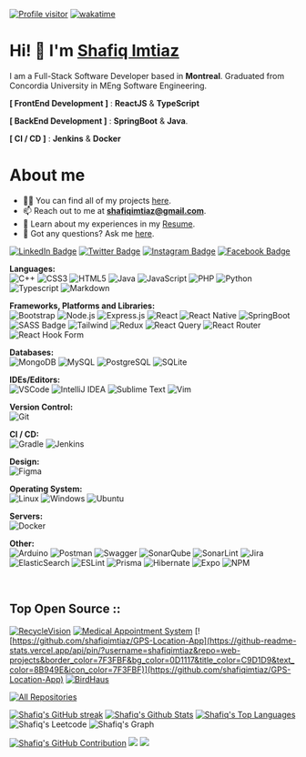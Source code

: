 [![Profile visitor](https://komarev.com/ghpvc/?username=shafiqimtiaz&label=Visitors&color=0e75b6&style=flat)](https://komarev.com/ghpvc/?username=shafiqimtiaz)
[![wakatime](https://wakatime.com/badge/user/eebb3dd8-d9b2-40de-9b88-6fd6cac99dbc.svg)](https://wakatime.com/@eebb3dd8-d9b2-40de-9b88-6fd6cac99dbc)

# Hi! 👋 I'm <a href="https://www.google.com/search?q=Shafiq+Imtiaz">[Shafiq Imtiaz](https://www.google.com/search?q=Shafiq+Imtiaz)
I am a Full-Stack Software Developer based in **Montreal**. Graduated from Concordia University in MEng Software Engineering.


**[ FrontEnd Development ]** :  **ReactJS** & **TypeScript**

**[ BackEnd Development ]** :  **SpringBoot** & **Java**.

**[ CI / CD ]** :  **Jenkins** & **Docker**

# About me

- 👨‍💻 You can find all of my projects [here](https://shafiqimtiaz.github.io/).
- 📫 Reach out to me at **shafiqimtiaz@gmail.com**.
- 📄 Learn about my experiences in my [Resume](https://drive.google.com/file/d/11y-zg6LF1tR_bjhYDGkyyLGi-YJc0JvE/view?usp=sharing).
- 💬 Got any questions? Ask me [here](https://github.com/shafiqimtiaz/shafiqimtiaz/issues).

[![LinkedIn Badge](https://img.shields.io/badge/LinkedIn-0077B5?style=for-the-badge&logo=linkedin&logoColor=white)](https://linkedin.com/in/shafiqimtiaz) 
[![Twitter Badge](https://img.shields.io/badge/Twitter-1DA1F2?style=for-the-badge&logo=twitter&logoColor=white)](https://twitter.com/shafiqimtiaz) 
[![Instagram Badge](https://img.shields.io/badge/Instagram-fe4164?style=for-the-badge&logo=instagram&logoColor=white)](https://instagram.com/shafiq.imtiaz) 
[![Facebook Badge](https://img.shields.io/badge/Facebook-20BEFF?&style=for-the-badge&logo=facebook&logoColor=white)](https://facebook.com/shafiqimtiaz) 


**Languages:** <br/>
![C++](https://img.shields.io/badge/C++-00599C?style=for-the-badge&labelColor=black&logo=c%2B%2B&logoColor=00599C)
![CSS3](https://img.shields.io/badge/CSS3-1572B6?style=for-the-badge&labelColor=black&logo=css3&logoColor=1572B6)
![HTML5](https://img.shields.io/badge/HTML5-E34F26?style=for-the-badge&labelColor=black&logo=html5&logoColor=E34F26)
![Java](https://img.shields.io/badge/Java-ED8B00?style=for-the-badge&labelColor=black&logo=java&logoColor=ED8B00)
![JavaScript](https://img.shields.io/badge/JavaScript-F0DB4F?style=for-the-badge&labelColor=black&logo=javascript&logoColor=F0DB4F)
![PHP](https://img.shields.io/badge/PHP-777BB4?style=for-the-badge&labelColor=black&logo=php&logoColor=777BB4)
![Python](https://img.shields.io/badge/python-3670A0?style=for-the-badge&logo=python&logoColor=ffdd54)
![Typescript](https://img.shields.io/badge/Typescript-007acc?style=for-the-badge&labelColor=black&logo=typescript&logoColor=007acc)
![Markdown](https://img.shields.io/badge/Markdown-000000?style=for-the-badge&logo=markdown&logoColor=white)

**Frameworks, Platforms and Libraries:** <br/>
![Bootstrap](https://img.shields.io/badge/Bootstrap-563D7C?style=for-the-badge&labelColor=black&logo=bootstrap&logoColor=563D7C)
![Node.js](https://img.shields.io/badge/Node.js-339933?style=for-the-badge&labelColor=black&logo=nodedotjs&logoColor=339933)
![Express.js](https://img.shields.io/badge/Express.js-000000?style=for-the-badge&logo=express&logoColor=white)
![React](https://img.shields.io/badge/React-20232A?style=for-the-badge&labelColor=black&logo=react&logoColor=61DAFB)
![React Native](https://img.shields.io/badge/React_Native-20232A?style=for-the-badge&logo=react&logoColor=61DAFB)
![SpringBoot](https://img.shields.io/badge/SpringBoot-6DB33F?style=flat-square&logo=Spring&logoColor=white)
![SASS Badge](https://img.shields.io/badge/Sass-CC6699?style=for-the-badge&logo=sass&logoColor=white)
![Tailwind](https://img.shields.io/badge/Tailwind_CSS-092749?style=for-the-badge&logo=tailwindcss&logoColor=06B6D4&labelColor=000000)
![Redux](https://img.shields.io/badge/Redux-593D88?style=for-the-badge&logo=redux&logoColor=white)
![React Query](https://img.shields.io/badge/-React_Query-FF4154?style=for-the-badge&logo=react%20query&logoColor=white)
![React Router](https://img.shields.io/badge/React_Router-CA4245?style=for-the-badge&logo=react-router&logoColor=white)
![React Hook Form](https://img.shields.io/badge/React%20Hook%20Form-%23EC5990.svg?style=for-the-badge&logo=reacthookform&logoColor=white)

**Databases:** <br/>
![MongoDB](https://img.shields.io/badge/MongoDB-4EA94B?style=for-the-badge&labelColor=black&logo=mongodb&logoColor=4EA94B)
![MySQL](https://img.shields.io/badge/MySQL-005C84?style=for-the-badge&labelColor=black&logo=mysql&logoColor=005C84)
![PostgreSQL](https://img.shields.io/badge/PostgreSQL-316192?style=for-the-badge&labelColor=black&logo=postgresql&logoColor=316192)
![SQLite](https://img.shields.io/badge/sqlite-%2307405e.svg?style=for-the-badge&logo=sqlite&logoColor=white)

**IDEs/Editors:** <br/>
![VSCode](https://img.shields.io/badge/Visual_Studio-0078d7?style=for-the-badge&logo=visual%20studio&logoColor=white)
![IntelliJ IDEA](https://img.shields.io/badge/IntelliJIDEA-000000.svg?style=for-the-badge&logo=intellij-idea&logoColor=white)
![Sublime Text](https://img.shields.io/badge/sublime_text-%23575757.svg?style=for-the-badge&logo=sublime-text&logoColor=important)
![Vim](https://img.shields.io/badge/VIM-%2311AB00.svg?style=for-the-badge&logo=vim&logoColor=white)

**Version Control:** <br/>
![Git](https://img.shields.io/badge/Git-F05032?style=for-the-badge&labelColor=black&logo=git&logoColor=F05032)

**CI / CD:** <br/>
![Gradle](https://img.shields.io/badge/Gradle-02303A.svg?style=for-the-badge&logo=Gradle&logoColor=white)
![Jenkins](https://img.shields.io/badge/jenkins-%232C5263.svg?style=for-the-badge&logo=jenkins&logoColor=white)

**Design:** <br/>
![Figma](https://img.shields.io/badge/Figma-F24E1E?style=for-the-badge&labelColor=black&logo=figma&logoColor=F24E1E)

**Operating System:** <br/>
![Linux](https://img.shields.io/badge/Linux-FCC624?style=for-the-badge&labelColor=black&logo=linux&logoColor=FCC624)
![Windows](https://img.shields.io/badge/Windows-0078D6?style=for-the-badge&logo=windows&logoColor=white)
![Ubuntu](https://img.shields.io/badge/Ubuntu-E95420?style=for-the-badge&logo=ubuntu&logoColor=white)

**Servers:** <br/>
![Docker](https://img.shields.io/badge/docker-%230db7ed.svg?style=for-the-badge&logo=docker&logoColor=white)

**Other:** <br/>
![Arduino](https://img.shields.io/badge/Arduino-00979D?style=for-the-badge&labelColor=black&logo=arduino&logoColor=00979D)
![Postman](https://img.shields.io/badge/Postman-FF6C37?style=for-the-badge&labelColor=black&logo=postman&logoColor=FF6C37)
![Swagger](https://img.shields.io/badge/-Swagger-%23Clojure?style=for-the-badge&logo=swagger&logoColor=white)
![SonarQube](https://img.shields.io/badge/SonarQube-black?style=for-the-badge&logo=sonarqube&logoColor=4E9BCD)
![SonarLint](https://img.shields.io/badge/SonarLint-CB2029?style=for-the-badge&logo=SONARLINT&logoColor=white)
![Jira](https://img.shields.io/badge/jira-%230A0FFF.svg?style=for-the-badge&logo=jira&logoColor=white)
![ElasticSearch](https://img.shields.io/badge/-ElasticSearch-005571?style=for-the-badge&logo=elasticsearch)
![ESLint](https://img.shields.io/badge/ESLint-4B3263?style=for-the-badge&logo=eslint&logoColor=white)
![Prisma](https://img.shields.io/badge/Prisma-3982CE?style=for-the-badge&logo=Prisma&logoColor=white)
![Hibernate](https://img.shields.io/badge/Hibernate-59666C?style=for-the-badge&logo=Hibernate&logoColor=white)
![Expo](https://img.shields.io/badge/expo-1C1E24?style=for-the-badge&logo=expo&logoColor=#D04A37)
![NPM](https://img.shields.io/badge/NPM-%23CB3837.svg?style=for-the-badge&logo=npm&logoColor=white)

<br/>

## Top Open Source ::
[![RecycleVision](https://github-readme-stats.vercel.app/api/pin/?username=shafiqimtiaz&repo=itasks&border_color=7F3FBF&bg_color=0D1117&title_color=C9D1D9&text_color=8B949E&icon_color=7F3FBF)](https://github.com/shafiqimtiaz/RecycleVision)
[![Medical Appointment System](https://github-readme-stats.vercel.app/api/pin/?username=shafiqimtiaz&repo=urfolio&border_color=7F3FBF&bg_color=0D1117&title_color=C9D1D9&text_color=8B949E&icon_color=7F3FBF)](https://github.com/shafiqimtiaz/Medical-Appointment-System)
[![https://github.com/shafiqimtiaz/GPS-Location-App](https://github-readme-stats.vercel.app/api/pin/?username=shafiqimtiaz&repo=web-projects&border_color=7F3FBF&bg_color=0D1117&title_color=C9D1D9&text_color=8B949E&icon_color=7F3FBF)](https://github.com/shafiqimtiaz/GPS-Location-App)
[![BirdHaus](https://github-readme-stats.vercel.app/api/pin/?username=shafiqimtiaz&repo=shafiqimtiaz&border_color=7F3FBF&bg_color=0D1117&title_color=C9D1D9&text_color=8B949E&icon_color=7F3FBF)](https://github.com/shafiqimtiaz/birdhaus)

[![All Repositories](https://img.shields.io/badge/-All%20Repos-2962FF?style=for-the-badge&logo=koding&logoColor=white)](https://github.com/shafiqimtiaz?tab=repositories)

[![Shafiq's GitHub streak](https://github-readme-streak-stats.herokuapp.com/?user=shafiqimtiaz&theme=radical&border=7F3FBF&background=0D1117)](https://github.com/shafiqimtiaz)
[![Shafiq's Github Stats](https://denvercoder1-github-readme-stats.vercel.app/api?username=shafiqimtiaz&show_icons=true&count_private=true&theme=react&border_color=7F3FBF&bg_color=0D1117&title_color=F85D7F&icon_color=F8D866)](https://github.com/shafiqimtiaz)
[![Shafiq's Top Languages](https://denvercoder1-github-readme-stats.vercel.app/api/top-langs/?username=shafiqimtiaz&langs_count=8&layout=compact&theme=react&border_color=7F3FBF&bg_color=0D1117&title_color=F85D7F&icon_color=F8D866)](https://github.com/shafiqimtiaz)
![Shafiq's Leetcode](https://leetcard.jacoblin.cool/shafiq235)
![Shafiq's Graph](https://github-readme-activity-graph.vercel.app/graph?username=shafiqimtiaz&custom_title=Shafiq's%20GitHub%20Activity%20Graph&bg_color=0D1117&color=7F3FBF&line=7F3FBF&point=7F3FBF&area_color=FFFFFF&title_color=FFFFFF&area=true)

[![Shafiq's GitHub Contribution](https://github-profile-summary-cards.vercel.app/api/cards/profile-details?username=shafiqimtiaz&theme=radical)](https://github.com/shafiqimtiaz)
![](http://github-profile-summary-cards.vercel.app/api/cards/stats?username=shafiqimtiaz&theme=radical)
![](http://github-profile-summary-cards.vercel.app/api/cards/productive-time?username=shafiqimtiaz&theme=radical&utcOffset=8)
